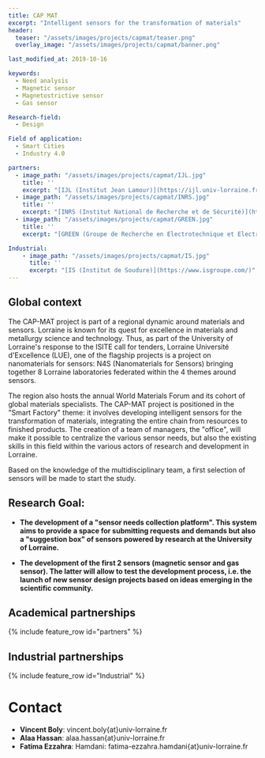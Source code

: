```yaml
---
title: CAP MAT
excerpt: "Intelligent sensors for the transformation of materials"
header:
  teaser: "/assets/images/projects/capmat/teaser.png"
  overlay_image: "/assets/images/projects/capmat/banner.png"

last_modified_at: 2019-10-16

keywords:
  - Need analysis
  - Magnetic sensor
  - Magnetostrictive sensor
  - Gas sensor

Research-field:
  - Design

Field of application:
  - Smart Cities
  - Industry 4.0

partners:
  - image_path: "/assets/images/projects/capmat/IJL.jpg"
    title: ''
    excerpt: "[IJL (Institut Jean Lamour)](https://ijl.univ-lorraine.fr/)"
  - image_path: "/assets/images/projects/capmat/INRS.jpg"
    title: ''
    excerpt: "[INRS (Institut National de Recherche et de Sécurité)](http://www.inrs.fr/)"
  - image_path: "/assets/images/projects/capmat/GREEN.jpg"    
    title: ''
    excerpt: "[GREEN (Groupe de Recherche en Electrotechnique et Electronique)](https://green.univ-lorraine.fr/)"

Industrial:
    - image_path: "/assets/images/projects/capmat/IS.jpg"    
      title: ''
      excerpt: "[IS (Institut de Soudure)](https://www.isgroupe.com/)"
---
```



## Global context

The CAP-MAT project is part of a regional dynamic around materials and sensors. Lorraine is known for its quest for excellence in materials and metallurgy science and technology. Thus, as part of the University of Lorraine's response to the ISITE call for tenders, Lorraine Université d'Excellence (LUE), one of the flagship projects is a project on nanomaterials for sensors: N4S (Nanomaterials for Sensors) bringing together 8 Lorraine laboratories federated within the 4 themes around sensors.

The region also hosts the annual World Materials Forum and its cohort of global materials specialists.
The CAP-MAT project is positioned in the "Smart Factory" theme: it involves developing intelligent sensors for the transformation of materials, integrating the entire chain from resources to finished products. The creation of a team of managers, the "office", will make it possible to centralize the various sensor needs, but also the existing skills in this field within the various actors of research and development in Lorraine.

Based on the knowledge of the multidisciplinary team, a first selection of sensors will be made to start the study.


## Research Goal:

- **The development of a "sensor needs collection platform". This system aims to provide a space for submitting requests and demands but also a "suggestion box" of sensors powered by research at the University of Lorraine.**

- **The development of the first 2 sensors (magnetic sensor and gas sensor). The latter will allow to test the development process, i.e. the launch of new sensor design projects based on ideas emerging in the scientific community.**



## Academical partnerships

{% include feature_row id="partners" %}



## Industrial partnerships

{% include feature_row id="Industrial" %}

# Contact

- **Vincent Boly**: vincent.boly{at}univ-lorraine.fr
- **Alaa Hassan**: alaa.hassan{at}univ-lorraine.fr
- **Fatima Ezzahra**: Hamdani: fatima-ezzahra.hamdani{at}univ-lorraine.fr
